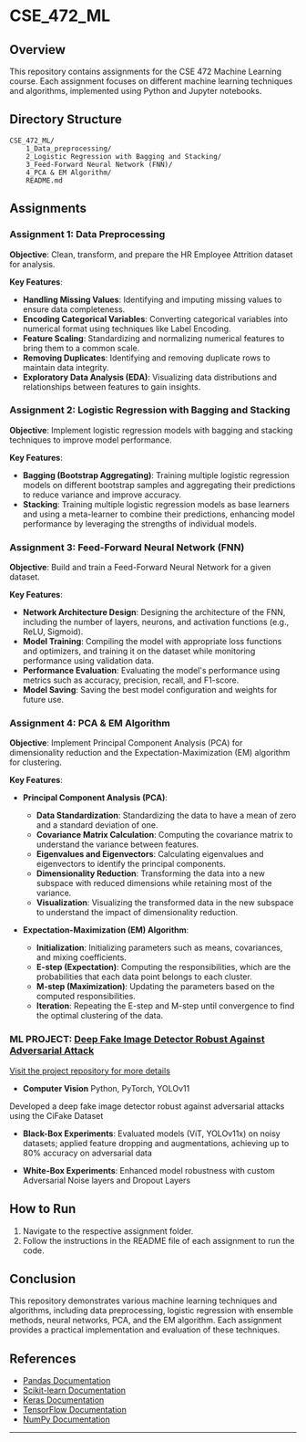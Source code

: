 # CSE_472_ML

## Overview

This repository contains assignments for the CSE 472 Machine Learning course. Each assignment focuses on different machine learning techniques and algorithms, implemented using Python and Jupyter notebooks.

## Directory Structure

```plaintext
CSE_472_ML/
    1_Data_preprocessing/
    2_Logistic Regression with Bagging and Stacking/
    3_Feed-Forward Neural Network (FNN)/
    4_PCA & EM Algorithm/
    README.md
```

## Assignments

### Assignment 1: Data Preprocessing

**Objective**: Clean, transform, and prepare the HR Employee Attrition dataset for analysis.

**Key Features**:

- **Handling Missing Values**: Identifying and imputing missing values to ensure data completeness.
- **Encoding Categorical Variables**: Converting categorical variables into numerical format using techniques like Label Encoding.
- **Feature Scaling**: Standardizing and normalizing numerical features to bring them to a common scale.
- **Removing Duplicates**: Identifying and removing duplicate rows to maintain data integrity.
- **Exploratory Data Analysis (EDA)**: Visualizing data distributions and relationships between features to gain insights.

### Assignment 2: Logistic Regression with Bagging and Stacking

**Objective**: Implement logistic regression models with bagging and stacking techniques to improve model performance.

**Key Features**:

- **Bagging (Bootstrap Aggregating)**: Training multiple logistic regression models on different bootstrap samples and aggregating their predictions to reduce variance and improve accuracy.
- **Stacking**: Training multiple logistic regression models as base learners and using a meta-learner to combine their predictions, enhancing model performance by leveraging the strengths of individual models.

### Assignment 3: Feed-Forward Neural Network (FNN)

**Objective**: Build and train a Feed-Forward Neural Network for a given dataset.

**Key Features**:

- **Network Architecture Design**: Designing the architecture of the FNN, including the number of layers, neurons, and activation functions (e.g., ReLU, Sigmoid).
- **Model Training**: Compiling the model with appropriate loss functions and optimizers, and training it on the dataset while monitoring performance using validation data.
- **Performance Evaluation**: Evaluating the model's performance using metrics such as accuracy, precision, recall, and F1-score.
- **Model Saving**: Saving the best model configuration and weights for future use.

### Assignment 4: PCA & EM Algorithm

**Objective**: Implement Principal Component Analysis (PCA) for dimensionality reduction and the Expectation-Maximization (EM) algorithm for clustering.

**Key Features**:

- **Principal Component Analysis (PCA)**:
  - **Data Standardization**: Standardizing the data to have a mean of zero and a standard deviation of one.
  - **Covariance Matrix Calculation**: Computing the covariance matrix to understand the variance between features.
  - **Eigenvalues and Eigenvectors**: Calculating eigenvalues and eigenvectors to identify the principal components.
  - **Dimensionality Reduction**: Transforming the data into a new subspace with reduced dimensions while retaining most of the variance.
  - **Visualization**: Visualizing the transformed data in the new subspace to understand the impact of dimensionality reduction.

- **Expectation-Maximization (EM) Algorithm**:
  - **Initialization**: Initializing parameters such as means, covariances, and mixing coefficients.
  - **E-step (Expectation)**: Computing the responsibilities, which are the probabilities that each data point belongs to each cluster.
  - **M-step (Maximization)**: Updating the parameters based on the computed responsibilities.
  - **Iteration**: Repeating the E-step and M-step until convergence to find the optimal clustering of the data.


### ML PROJECT: [Deep Fake Image Detector Robust Against Adversarial Attack](https://github.com/Arnabbndc/CSE-472-ML-Project)

[Visit the project repository for more details](https://github.com/Arnabbndc/CSE-472-ML-Project)

- **Computer Vision** Python, PyTorch, YOLOv11
  
Developed a deep fake image detector robust against adversarial attacks using the CiFake Dataset

- **Black-Box Experiments**: Evaluated models (ViT, YOLOv11x) on noisy datasets; applied feature dropping and
augmentations, achieving up to 80% accuracy on adversarial data

- **White-Box Experiments**: Enhanced model robustness with custom Adversarial Noise layers and Dropout Layers


## How to Run

1. Navigate to the respective assignment folder.
2. Follow the instructions in the README file of each assignment to run the code.

## Conclusion

This repository demonstrates various machine learning techniques and algorithms, including data preprocessing, logistic regression with ensemble methods, neural networks, PCA, and the EM algorithm. Each assignment provides a practical implementation and evaluation of these techniques.

## References

- [Pandas Documentation](https://pandas.pydata.org/pandas-docs/stable/)
- [Scikit-learn Documentation](https://scikit-learn.org/stable/)
- [Keras Documentation](https://keras.io/)
- [TensorFlow Documentation](https://www.tensorflow.org/)
- [NumPy Documentation](https://numpy.org/doc/)

---
